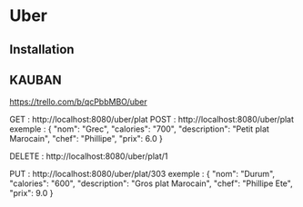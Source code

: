 # Uber

## Installation

## KAUBAN
https://trello.com/b/qcPbbMBO/uber

GET : http://localhost:8080/uber/plat
POST : http://localhost:8080/uber/plat 
exemple : 
{
"nom": "Grec",
"calories": "700",
"description": "Petit plat Marocain",
"chef": "Phillipe",
"prix": 6.0
}

DELETE : http://localhost:8080/uber/plat/1

PUT : http://localhost:8080/uber/plat/303
exemple :
{
"nom": "Durum",
"calories": "600",
"description": "Gros plat Marocain",
"chef": "Phillipe Ete",
"prix": 9.0
}